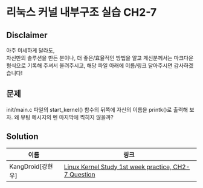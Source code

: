 리눅스 커널 내부구조 실습 CH2-7
=========================

Disclaimer
-----------
아주 미세하게 달라도,<br>
자신만의 솔루션을 만든 분이나, 더 좋은/효율적인 방법을 알고 계신분께서는 마크다운 형식으로 기록해 주셔서 올려주시고, 해당 파일 아래에 이름/링크 달아주시면 감사하겠습니다!

문제
----
init/main.c 파일의 start_kernel() 함수의 뒤쪽에 자신의 이름을 printk()로 출력해 보자. 왜 부팅 메시지의 멘 마지막에 찍히지 않을까?

Solution
---------
|이름|링크|
|--|---|
|KangDroid[강현우]|[Linux Kernel Study 1st week practice, CH2-7 Question](https://github.com/KangDroid/iamroot17_1/blob/master/practice/chapter_02/question_7/kangdroid_sol.md)|
